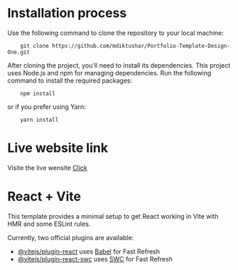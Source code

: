 # Installation process

Use the following command to clone the repository to your local machine:

```
    git clone https://github.com/mdiktushar/Portfolio-Template-Design-One.git
```
After cloning the project, you'll need to install its dependencies. This project uses Node.js and npm for managing dependencies. Run the following command to install the required packages:
```
    npm install
```
or if you prefer using Yarn:
``` 
    yarn install
```

# Live website link

Visite the live wensite <a href="https://protfolio-one-by-mdiktushar.netlify.app/" target="_blank" >Click</a>

# React + Vite

This template provides a minimal setup to get React working in Vite with HMR and some ESLint rules.

Currently, two official plugins are available:

- [@vitejs/plugin-react](https://github.com/vitejs/vite-plugin-react/blob/main/packages/plugin-react/README.md) uses [Babel](https://babeljs.io/) for Fast Refresh
- [@vitejs/plugin-react-swc](https://github.com/vitejs/vite-plugin-react-swc) uses [SWC](https://swc.rs/) for Fast Refresh
